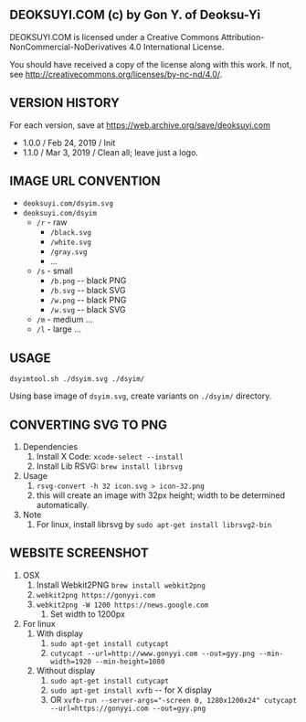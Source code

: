 DEOKSUYI.COM (c) by Gon Y. of Deoksu-Yi
---------------------------------------
DEOKSUYI.COM is licensed under a Creative Commons 
Attribution-NonCommercial-NoDerivatives 4.0 International License.

You should have received a copy of the license along with this
work. If not, see <http://creativecommons.org/licenses/by-nc-nd/4.0/>.


VERSION HISTORY
---------------
For each version, save at https://web.archive.org/save/deoksuyi.com
- 1.0.0 / Feb 24, 2019 / Init 
- 1.1.0 / Mar  3, 2019 / Clean all; leave just a logo.


IMAGE URL CONVENTION
--------------------

- `deoksuyi.com/dsyim.svg`
- `deoksuyi.com/dsyim`
    - `/r` - raw
        - `/black.svg`
        - `/white.svg`
        - `/gray.svg`
        - ...
    - `/s` - small
        - `/b.png` -- black PNG
        - `/b.svg` -- black SVG
        - `/w.png` -- black PNG
        - `/w.svg` -- black SVG
    - `/m` - medium
        ...
    - `/l` - large
        ...

USAGE
-----

`dsyimtool.sh ./dsyim.svg ./dsyim/`

Using base image of `dsyim.svg`, create variants on `./dsyim/` directory.


CONVERTING SVG TO PNG
---------------------

1. Dependencies
    1. Install X Code: `xcode-select --install`
    2. Install Lib RSVG: `brew install librsvg`
2. Usage
    1. `rsvg-convert -h 32 icon.svg > icon-32.png`
    2. this will create an image with 32px height; width to be determined 
        automatically.
3. Note
    1. For linux, install librsvg by `sudo apt-get install librsvg2-bin`

WEBSITE SCREENSHOT
------------------

1. OSX
    1. Install Webkit2PNG `brew install webkit2png`
    2. `webkit2png https://gonyyi.com`
    3. `webkit2png -W 1200 https://news.google.com`
        1. Set width to 1200px
2. For linux
    1. With display
        1. `sudo apt-get install cutycapt`
        2. `cutycapt --url=http://www.gonyyi.com --out=gyy.png --min-width=1920 --min-height=1080`
    2. Without display
        1. `sudo apt-get install cutycapt`
        2. `sudo apt-get install xvfb` -- for X display
        3. OR `xvfb-run --server-args="-screen 0, 1280x1200x24" cutycapt --url=https://gonyyi.com --out=gyy.png`
        
